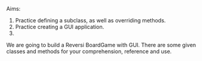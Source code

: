 Aims: 
1. Practice defining a subclass, as well as overriding methods. 
2. Practice creating a GUI application. 
3. 
We are going to build a Reversi BoardGame with GUI. There are some given classes and methods 
for your comprehension, reference and use. 
